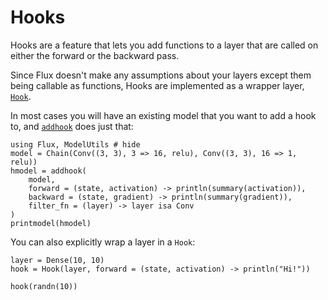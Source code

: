 # Hooks

Hooks are a feature that lets you add functions to a layer that are called on either the forward or the backward pass.

Since Flux doesn't make any assumptions about your layers except them being callable as functions, Hooks are implemented as a wrapper layer, [`Hook`](@ref).

In most cases you will have an existing model that you want to add a hook to, and [`addhook`](@ref) does just that:

```@example hooks
using Flux, ModelUtils # hide
model = Chain(Conv((3, 3), 3 => 16, relu), Conv((3, 3), 16 => 1, relu))
hmodel = addhook(
    model,
    forward = (state, activation) -> println(summary(activation)),
    backward = (state, gradient) -> println(summary(gradient)),
    filter_fn = (layer) -> layer isa Conv
)
printmodel(hmodel)
```

You can also explicitly wrap a layer in a `Hook`:

```@example hooks
layer = Dense(10, 10)
hook = Hook(layer, forward = (state, activation) -> println("Hi!"))

hook(randn(10))
```